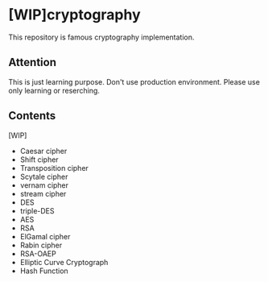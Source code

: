 # [WIP]cryptography

This repository is famous cryptography implementation.

## Attention

This is just learning purpose.
Don't use production environment.
Please use only learning or reserching.

## Contents
[WIP]

- Caesar cipher
- Shift cipher
- Transposition cipher
- Scytale cipher
- vernam cipher
- stream cipher
- DES
- triple-DES
- AES
- RSA
- ElGamal cipher
- Rabin cipher
- RSA-OAEP
- Elliptic Curve Cryptograph
- Hash Function
